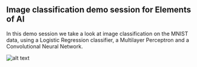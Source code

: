 ## Image classification demo session for Elements of AI
In this demo session we take a look at image classification on the MNIST data, using a Logistic Regression classifier, a Multilayer Perceptron and a Convolutional Neural Network.

![alt text](https://github.com/JonnaBuri/image_classification-LR-MLP-CNN/blob/main/img.png?raw=true)
